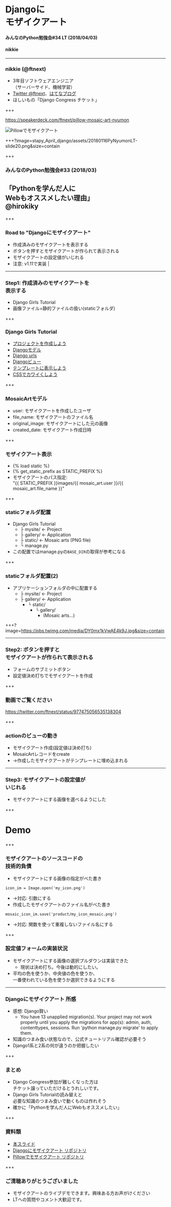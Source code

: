 # Djangoに<br>モザイクアート
#### みんなのPython勉強会#34 LT (2018/04/03)
#### nikkie

---

### nikkie (@ftnext)

- 3年目ソフトウェアエンジニア<br>（サーバーサイド、機械学習）
- [Twitter @ftnext](https://twitter.com/ftnext)、[はてなブログ](http://nikkie-ftnext.hatenablog.com/)
- ほしいもの「Django Congress チケット」

+++

https://speakerdeck.com/ftnext/pillow-mosaic-art-nyumon

![Pillowでモザイクアート](stapy_April_django/assets/20180116PyNyumonLT-slide1.png)

+++?image=stapy_April_django/assets/20180116PyNyumonLT-slide20.png&size=contain

+++

### みんなのPython勉強会#33 (2018/03)

## 「Pythonを学んだ人に<br>Webもオススメしたい理由」<br>@hirokiky

+++

### Road to "Djangoにモザイクアート"

- 作成済みのモザイクアートを表示する
- ボタンを押すとモザイクアートが作られて表示される
- モザイクアートの設定値がいじれる
- <span>注意: <span class="red-char">v1.11</span>で実装</span> |

---

### Step1: 作成済みのモザイクアートを<br>表示する

- Django Girls Tutorial
- 画像ファイル=静的ファイルの扱い(staticフォルダ)

+++

### Django Girls Tutorial

- [プロジェクトを作成しよう](https://djangogirlsjapan.gitbooks.io/workshop_tutorialjp/django_start_project/)
- [Djangoモデル](https://djangogirlsjapan.gitbooks.io/workshop_tutorialjp/django_models/)
- [Django urls](https://djangogirlsjapan.gitbooks.io/workshop_tutorialjp/django_urls/)
- [Djangoビュー](https://djangogirlsjapan.gitbooks.io/workshop_tutorialjp/django_views/)
- [テンプレートに表示しよう](https://djangogirlsjapan.gitbooks.io/workshop_tutorialjp/django_templates/)
- [CSSでカワイくしよう](https://djangogirlsjapan.gitbooks.io/workshop_tutorialjp/css/)

+++

### MosaicArtモデル

- user: モザイクアートを作成したユーザ
- file_name: モザイクアートのファイル名
- original_image: モザイクアートにした元の画像
- created_date: モザイクアート作成日時

+++

### モザイクアート表示

- {% load static %}
- {% get_static_prefix as STATIC_PREFIX %}
- モザイクアートのパス指定:<br>"{{ STATIC_PREFIX }}images/{{ mosaic_art.user }}/{{ mosaic_art.file_name }}"

+++

### staticフォルダ配置

- Django Girls Tutorial
  - ├ mysite/  <- Project
  - ├ gallery/ <- Application
  - ├ static/  <- Mosaic arts (PNG file)
  - └ manage.py
- この配置ではmanage.pyの`BASE_DIR`の取得が参考になる

+++

### staticフォルダ配置(2)

- アプリケーションフォルダの中に配置する
  - ├ mysite/  <- Project
  - ├ gallery/ <- Application
    - └ static/
      - └ gallery/
        - (Mosaic arts...)

+++?image=https://pbs.twimg.com/media/DY0mx1kVwAE4k9J.jpg&size=contain

---

### Step2: ボタンを押すと<br>モザイクアートが作られて表示される

- フォームのサブミットボタン
- 設定値決め打ちでモザイクアートを作成

+++

### 動画でご覧ください

https://twitter.com/ftnext/status/977475056535138304

+++

### actionのビューの動き

- モザイクアート作成(設定値は決め打ち)
- MosaicArtレコードをcreate
- →作成したモザイクアートがテンプレートに埋め込まれる

---

### Step3: モザイクアートの設定値が<br>いじれる

- モザイクアートにする画像を選べるようにした

+++

# Demo

+++

### モザイクアートのソースコードの<br>技術的負債

- モザイクアートにする画像の指定がべた書き
```lang=python
icon_im = Image.open('my_icon.png')
```
- →対応: 引数にする
- 作成したモザイクアートのファイル名がべた書き
```lang=python
mosaic_icon_im.save('product/my_icon_mosaic.png')
```
- →対応: 関数を使って重複しないファイル名にする

+++

### 設定値フォームの実装状況

- モザイクアートにする画像の選択プルダウンは実装できた
  - 現状は決め打ち。今後は動的にしたい。
- 平均の色を使うか、中央値の色を使うか、<br>一番使われている色を使うか選択できるようにする

---

### Djangoにモザイクアート 所感

- 感想: Django賢い
  - You have 13 unapplied migration(s). Your project may not work properly until you apply the migrations for app(s): admin, auth, contenttypes, sessions. Run 'python manage.py migrate' to apply them.
- 知識のつまみ食い状態なので、公式チュートリアル確認が必要そう
- Django1系と2系の何が違うのか把握したい

+++

### まとめ

- Django Congress参加が難しくなった方は<br>チケット譲っていただけるとうれしいです。
- Django Girls Tutorialの読み替えと<br>必要な知識のつまみ食いで動くものは作れそう
- 確かに「Pythonを学んだ人にWebもオススメしたい」

+++

### 資料類

- [本スライド](https://gitpitch.com/ftnext/2018_LTslides/master?p=stapy_April_django)
- [Djangoにモザイクアート リポジトリ](https://github.com/ftnext/mosaic-art-on-django)
- [Pillowでモザイクアート リポジトリ](https://github.com/ftnext/mosaic-art-python)

+++

### ご清聴ありがとうございました

- モザイクアートのライブデモできます。興味ある方お声がけください
- LTへの質問やコメント大歓迎です。
